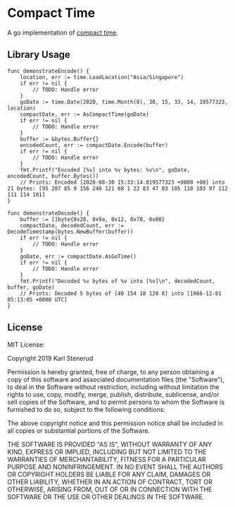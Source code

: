 Compact Time
============

A go implementation of [compact time](https://github.com/kstenerud/compact-time/blob/master/compact-time-specification.md).



Library Usage
-------------

```golang
func demonstrateEncode() {
	location, err := time.LoadLocation("Asia/Singapore")
	if err != nil {
		// TODO: Handle error
	}
	goDate := time.Date(2020, time.Month(8), 30, 15, 33, 14, 19577323, location)
	compactDate, err := AsCompactTime(goDate)
	if err != nil {
		// TODO: Handle error
	}
	buffer := &bytes.Buffer{}
	encodedCount, err := compactDate.Encode(buffer)
	if err != nil {
		// TODO: Handle error
	}
	fmt.Printf("Encoded [%v] into %v bytes: %v\n", goDate, encodedCount, buffer.Bytes())
	// Prints: Encoded [2020-08-30 15:33:14.019577323 +0800 +08] into 21 bytes: [95 207 85 9 156 240 121 68 1 22 83 47 83 105 110 103 97 112 111 114 101]
}

func demonstrateDecode() {
	buffer := []byte{0x28, 0x9a, 0x12, 0x78, 0x08}
	compactDate, decodedCount, err := DecodeTimestamp(bytes.NewBuffer(buffer))
	if err != nil {
		// TODO: Handle error
	}
	goDate, err := compactDate.AsGoTime()
	if err != nil {
		// TODO: Handle error
	}
	fmt.Printf("Decoded %v bytes of %v into [%v]\n", decodedCount, buffer, goDate)
	// Prints: Decoded 5 bytes of [40 154 18 120 8] into [1966-12-01 05:13:05 +0000 UTC]
}
```



License
-------

MIT License:

Copyright 2019 Karl Stenerud

Permission is hereby granted, free of charge, to any person obtaining a copy of
this software and associated documentation files (the "Software"), to deal in
the Software without restriction, including without limitation the rights to
use, copy, modify, merge, publish, distribute, sublicense, and/or sell copies of
the Software, and to permit persons to whom the Software is furnished to do so,
subject to the following conditions:

The above copyright notice and this permission notice shall be included in all
copies or substantial portions of the Software.

THE SOFTWARE IS PROVIDED "AS IS", WITHOUT WARRANTY OF ANY KIND, EXPRESS OR
IMPLIED, INCLUDING BUT NOT LIMITED TO THE WARRANTIES OF MERCHANTABILITY, FITNESS
FOR A PARTICULAR PURPOSE AND NONINFRINGEMENT. IN NO EVENT SHALL THE AUTHORS OR
COPYRIGHT HOLDERS BE LIABLE FOR ANY CLAIM, DAMAGES OR OTHER LIABILITY, WHETHER
IN AN ACTION OF CONTRACT, TORT OR OTHERWISE, ARISING FROM, OUT OF OR IN
CONNECTION WITH THE SOFTWARE OR THE USE OR OTHER DEALINGS IN THE SOFTWARE.

